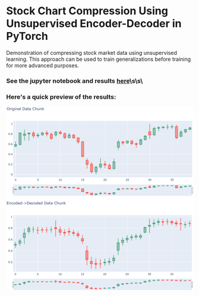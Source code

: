 # Stock Chart Compression Using Unsupervised Encoder-Decoder in PyTorch
Demonstration of compressing stock market data using unsupervised learning.  This approach can be used to train generalizations before training for more advanced purposes.

### See the jupyter notebook and results [here](https://gkaye-machine-learning.s3.amazonaws.com/README.html)\s\s\

### Here's a quick preview of the results:
![Input](/example_input_1.PNG)
![Input](/example_output_1.PNG)
